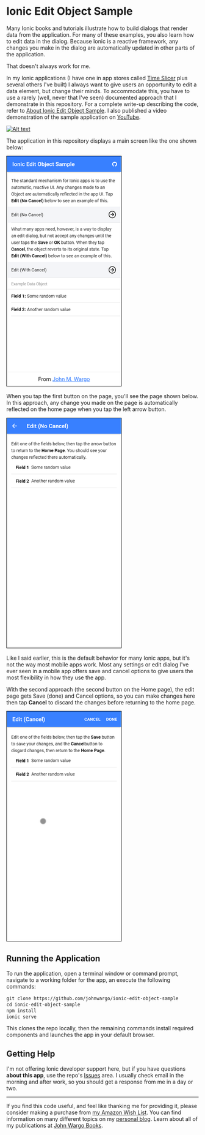 # Ionic Edit Object Sample

Many Ionic books and tutorials illustrate how to build dialogs that render data from the application. For many of these examples, you also learn how to edit data in the dialog. Because Ionic is a reactive framework, any changes you make in the dialog are automatically updated in other parts of the application.

That doesn't always work for me.

In my Ionic applications (I have one in app stores called [Time Slicer](https://timeslicer.app) plus several others I've built) I always want to give users an opportunity to edit a data element, but change their minds. To accommodate this, you have to use a rarely (well, never that I've seen) documented approach that I demonstrate in this repository.  For a complete write-up describing the code, refer to [About Ionic Edit Object Sample](https://github.com/johnwargo/ionic-edit-object-sample/blob/master/about.md). I also published a video demonstration of the sample application on [YouTube](https://www.youtube.com/watch?v=nJPmmxR8_iY).

[![Alt text](https://img.youtube.com/vi/nJPmmxR8_iY/0.jpg)](https://www.youtube.com/watch?v=nJPmmxR8_iY)

The application in this repository displays a main screen like the one shown below:

![Home Page](images/home.png)

When you tap the first button on the page, you'll see the page shown below. In this approach, any change you made on the page is automatically reflected on the home page when you tap the left arrow button.

![Edit 1](images/edit1.png)

Like I said earlier, this is the default behavior for many Ionic apps, but it's not the way most mobile apps work. Most any settings or edit dialog I've ever seen in a mobile app offers save and cancel options to give users the most flexibility in how they use the app.

With the second approach (the second button on the Home page), the edit page gets Save (done) and Cancel options, so you can make changes here then tap **Cancel** to discard the changes before returning to the home page.

![Edit 2](images/edit2.png)

## Running the Application

To run the application, open a terminal window or command prompt, navigate to a working folder for the app, an execute the following commands:

```shell
git clone https://github.com/johnwargo/ionic-edit-object-sample
cd ionic-edit-object-sample
npm install
ionic serve
```

This clones the repo locally, then the remaining commands install required components and launches the app in your default browser.

## Getting Help

I'm not offering Ionic developer support here, but if you have questions **about this app**, use the repo's [Issues](https://github.com/johnwargo/ionic-edit-object-sample/issues) area. I usually check email in the morning and after work, so you should get a response from me in a day or two.

***

If you find this code useful, and feel like thanking me for providing it, please consider making a purchase from [my Amazon Wish List](https://amzn.com/w/1WI6AAUKPT5P9). You can find information on many different topics on my [personal blog](http://www.johnwargo.com). Learn about all of my publications at [John Wargo Books](http://www.johnwargobooks.com).
